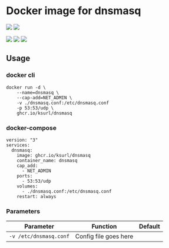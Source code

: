 # Docker image for dnsmasq

[![](https://img.shields.io/badge/Docker%20Hub--blue)](https://hub.docker.com/r/ksurl/dnsmasq) [![](https://img.shields.io/badge/GitHub%20Container%20Registry--yellow)](https://github.com/users/ksurl/packages/container/package/dnsmasq)

[![](https://img.shields.io/github/v/tag/ksurl/docker-dnsmasq?label=image%20version&logo=docker)](https://hub.docker.com/r/ksurl/dnsmasq) [![](https://img.shields.io/docker/image-size/ksurl/dnsmasq/latest?color=lightgrey&logo=Docker)]() [![](https://img.shields.io/github/workflow/status/ksurl/docker-dnsmasq/build?label=build&logo=Docker)](https://github.com/ksurl/docker-dnsmasq/actions?query=workflow%3Abuild)

## Usage

### docker cli

    docker run -d \
        --name=dnsmasq \
        --cap-add=NET_ADMIN \
        -v ./dnsmasq.conf:/etc/dnsmasq.conf
        -p 53:53/udp \
        ghcr.io/ksurl/dnsmasq

### docker-compose

    version: "3"
    services:
      dnsmasq:
        image: ghcr.io/ksurl/dnsmasq
        container_name: dnsmasq
        cap_add:
          - NET_ADMIN
        ports:
          - 53:53/udp
        volumes:
          - ./dnsmasq.conf:/etc/dnsmasq.conf
        restart: always

### Parameters

| Parameter | Function | Default |
| :----: | --- | --- |
| `-v /etc/dnsmasq.conf` | Config file goes here | |
